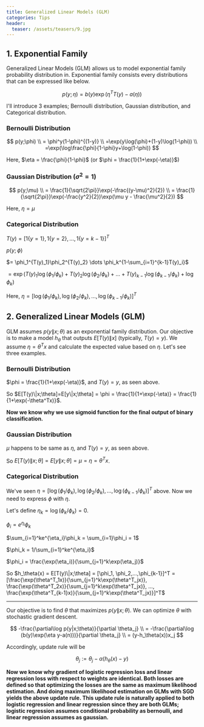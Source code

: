 ```yaml
---
title: Generalized Linear Models (GLM)
categories: Tips
header:
  teaser: /assets/teasers/9.jpg
---
```


## 1. Exponential Family

Generalized Linear Models (GLM) allows us to model exponential family probability distribution in. Exponential family consists every distributions that can be expressed like below.


$$
p(y;\eta) = b(y)\exp(\eta^TT(y)-a(\eta))
$$


I'll introduce 3 examples; Bernoulli distribution, Gaussian distribution, and Categorical distribution.

### Bernoulli Distribution


$$
p(y;\phi) \\
= \phi^y(1-\phi)^{(1-y)} \\
=\exp(y\log(\phi)+(1-y)\log(1-\phi)) \\
=\exp(\log\frac{\phi}{1-\phi}y+\log(1-\phi))
$$


Here, $\eta = \frac{\phi}{1-\phi}$ (or $\phi = \frac{1}{1+\exp(-\eta)}$)



### Gaussian Distribution  ($\sigma^2=1$)


$$
p(y;\mu) \\ 
= \frac{1}{\sqrt{2\pi}}\exp(-\frac{(y-\mu)^2}{2}) \\
= \frac{1}{\sqrt{2\pi}}\exp(-\frac{y^2}{2})\exp(\mu y - \frac{\mu^2}{2})
$$


Here, $\eta=\mu$



### Categorical Distribution

$T(y) = [1\{y=1\}, 1\{y=2\},...,1\{y=k-1\}]^T$

$p(y;\phi)$

$= \phi_1^{T(y)_1}\phi_2^{T(y)_2} \dots \phi_k^{1-\sum_{i=1}^{k-1}T(y)_i}$

$= \exp(T(y)_1\log(\phi_1/\phi_k) + T(y)_2\log(\phi_2/\phi_k) + \dots + T(y)_{k-1}\log(\phi_{k-1}/\phi_k) + \log\phi_k)$

Here, $\eta  = [\log(\phi_1/\phi_k), \log(\phi_2/\phi_k), \dots , \log(\phi_{k-1}/\phi_k)]^T$

## 2. Generalized Linear Models (GLM)

GLM assumes $p(y\|x;\theta)$ as an exponential family distribution. Our objective is to make a model $h_\theta$ that outputs $E[T(y)\|x]$ (typically, $T(y)=y$). We assume $\eta = \theta^Tx$ and calculate the expected value based on $\eta$. Let's see three examples.



### Bernoulli Distribution

$\phi = \frac{1}{1+\exp(-\eta)}$, and $T(y)=y$, as seen above.

So $E[T(y)\|x;\theta]=E[y\|x;\theta] = \phi = \frac{1}{1+\exp(-\eta)} = \frac{1}{1+\exp(-\theta^Tx)}$.

**Now we know why we use sigmoid function for the final output of binary classification.**



### Gaussian Distribution

$\mu$ happens to be same as $\eta$, and $T(y)=y$, as seen above.

So $E[T(y)\|x;\theta]=E[y\|x;\theta]=\mu=\eta=\theta^Tx$.



### Categorical Distribution

We've seen $\eta  = [\log(\phi_1/\phi_k), \log(\phi_2/\phi_k), ... , \log(\phi_{k-1}/\phi_k)]^T$ above. Now we need to express $\phi$ with $\eta$.

Let's define $\eta_k = \log(\phi_k/\phi_k)=0$.

$\phi_i = e^{\eta_i}\phi_k$

$\sum_{i=1}^ke^{\eta_i}\phi_k = \sum_{i=1}\phi_i = 1$

$\phi_k = 1/\sum_{i=1}^ke^{\eta_i}$

$\phi_i = \frac{\exp(\eta_i)}{\sum_{j=1}^k\exp(\eta_j)}$

So $h_\theta(x) = E[T(y)\|x;\theta] = [\phi_1, \phi_2,...,\phi_{k-1}]^T = [\frac{\exp(\theta^T_1x)}{\sum_{j=1}^k\exp(\theta^T_jx)}, \frac{\exp(\theta^T_2x)}{\sum_{j=1}^k\exp(\theta^T_jx)}, ..., \frac{\exp(\theta^T_{k-1}x)}{\sum_{j=1}^k\exp(\theta^T_jx)}]^T$



---



Our objective is to find $\theta$ that maximizes $p(y\|x;\theta)$. We can optimize $\theta$ with stochastic gradient descent.


$$
-\frac{\partial\log p(y|x;\theta)}{\partial \theta_j} \\
= -\frac{\partial\log (b(y)\exp(\eta y-a(n)))}{\partial \theta_j} \\
= (y-h_\theta(x))x_j
$$




Accordingly, update rule will be


$$
\theta_j := \theta_j - \alpha(h_\theta(x)-y)
$$

**Now we know why gradient of logistic regression loss and linear regression loss with respect to weights are identical. Both losses are defined so that optimizing the losses are the same as maximum likelihood estimation. And doing maximum likelihood estimation on GLMs with SGD yields the above update rule. This update rule is naturally applied to both logistic regression and linear regression since they are both GLMs; logistic regression assumes conditional probability as bernoulli, and linear regression assumes as gaussian.**